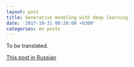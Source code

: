 ```yaml
---
layout: post
title: Generative modeling with deep learning
date: '2017-10-31 00:20:00 +0300'
categories: en posts
---
```


To be translated.

[This post in Russian](/ru/posts/2017/10/31/generative-modeling-with-deep-learning.html)
